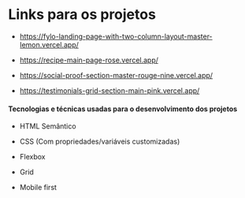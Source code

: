 # Links para os projetos #



* https://fylo-landing-page-with-two-column-layout-master-lemon.vercel.app/

* https://recipe-main-page-rose.vercel.app/

* https://social-proof-section-master-rouge-nine.vercel.app/

* https://testimonials-grid-section-main-pink.vercel.app/



#### Tecnologias e técnicas usadas para o desenvolvimento dos projetos ####

* HTML Semântico

* CSS (Com propriedades/variáveis customizadas)

* Flexbox

* Grid

* Mobile first

